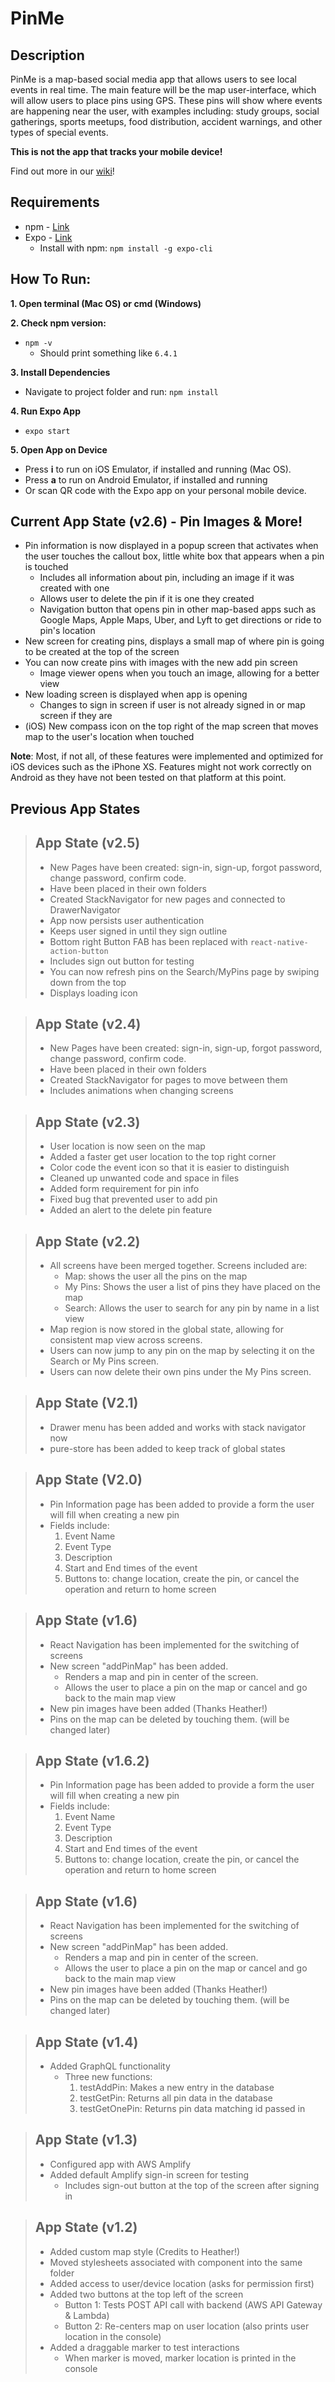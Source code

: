 # PinMe

## Description
PinMe is a map-based social media app that allows users to see local events in real time. The main feature will be the map user-interface, which will allow users to place pins using GPS. These pins will show where events are happening near the user, with examples including: study groups, social gatherings, sports meetups, food distribution, accident warnings, and other types of special events.

**This is not the app that tracks your mobile device!**

Find out more in our [wiki](https://github.com/CSUF-PinMe/PinMe/wiki)!

## Requirements
* npm - [Link](https://www.npmjs.com/get-npm)
* Expo - [Link](https://expo.io/)
  - Install with npm: `npm install -g expo-cli`
  
## How To Run:
**1. Open terminal (Mac OS) or cmd (Windows)**  

**2. Check npm version:**
* `npm -v`
  - Should print something like `6.4.1`

**3. Install Dependencies**
* Navigate to project folder and run: `npm install`

**4. Run Expo App**
* `expo start`  

**5. Open App on Device**
* Press **i** to run on iOS Emulator, if installed and running (Mac OS).
* Press **a** to run on Android Emulator, if installed and running
* Or scan QR code with the Expo app on your personal mobile device.

## Current App State (v2.6) - Pin Images & More!
- Pin information is now displayed in a popup screen that activates when the user touches the callout box, little white box that appears when a pin is touched
    - Includes all information about pin, including an image if it was created with one
    - Allows user to delete the pin if it is one they created
    - Navigation button that opens pin in other map-based apps such as Google Maps, Apple Maps, Uber, and Lyft to get directions or ride to pin's location
- New screen for creating pins, displays a small map of where pin is going to be created at the top of the screen
- You can now create pins with images with the new add pin screen
    - Image viewer opens when you touch an image, allowing for a better view
- New loading screen is displayed when app is opening
    - Changes to sign in screen if user is not already signed in or map screen if they are
- (iOS) New compass icon on the top right of the map screen that moves map to the user's location when touched

**Note**: Most, if not all, of these features were implemented and optimized for iOS devices such as the iPhone XS. 
Features might not work correctly on Android as they have not been tested on that platform at this point.

## Previous App States

> ## App State (v2.5)
> - New Pages have been created: sign-in, sign-up, forgot password, change password, confirm code.
>  - Have been placed in their own folders
> - Created StackNavigator for new pages and connected to DrawerNavigator
> - App now persists user authentication
>  - Keeps user signed in until they sign outline
> - Bottom right Button FAB has been replaced with `react-native-action-button`
>  - Includes sign out button for testing
> - You can now refresh pins on the Search/MyPins page by swiping down from the top
>  - Displays loading icon

> ## App State (v2.4)
> - New Pages have been created: sign-in, sign-up, forgot password, change password, confirm code.
>  - Have been placed in their own folders
> - Created StackNavigator for pages to move between them
>  - Includes animations when changing screens

> ## App State (v2.3)
> - User location is now seen on the map
> - Added a faster get user location to the top right corner
> - Color code the event icon so that it is easier to distinguish
> - Cleaned up unwanted code and space in files
> - Added form requirement for pin info
> - Fixed bug that prevented user to add pin
> - Added an alert to the delete pin feature

> ## App State (v2.2)
> - All screens have been merged together. Screens included are:
>   - Map: shows the user all the pins on the map
>   - My Pins: Shows the user a list of pins they have placed on the map
>   - Search: Allows the user to search for any pin by name in a list view
> - Map region is now stored in the global state, allowing for consistent map view across screens.
> - Users can now jump to any pin on the map by selecting it on the Search or My Pins screen.
> - Users can now delete their own pins under the My Pins screen.

> ## App State (V2.1)
> - Drawer menu has been added and works with stack navigator now
> - pure-store has been added to keep track of global states

> ## App State (V2.0)
> - Pin Information page has been added to provide a form the user will fill when creating a new pin
> - Fields include:
>     1. Event Name
>     2. Event Type
>     3. Description
>     4. Start and End times of the event
>     5. Buttons to: change location, create the pin, or cancel the operation and return to home screen


> ## App State (v1.6)
>  - React Navigation has been implemented for the switching of screens
>  - New screen "addPinMap" has been added.
>    - Renders a map and pin in center of the screen.
>    - Allows the user to place a pin on the map or cancel and go back to the main map view
>  - New pin images have been added (Thanks Heather!)
>  - Pins on the map can be deleted by touching them. (will be changed later)

> ## App State (v1.6.2)
>  - Pin Information page has been added to provide a form the user will fill when creating a new pin
>  - Fields include:
>     1. Event Name
>     2. Event Type
>     3. Description
>     4. Start and End times of the event
>     5. Buttons to: change location, create the pin, or cancel the operation and return to home screen

> ## App State (v1.6)
>  - React Navigation has been implemented for the switching of screens
>  - New screen "addPinMap" has been added.
>    - Renders a map and pin in center of the screen.
>    - Allows the user to place a pin on the map or cancel and go back to the main map view
>  - New pin images have been added (Thanks Heather!)
>  - Pins on the map can be deleted by touching them. (will be changed later)

> ## App State (v1.4)
>  - Added GraphQL functionality
>    - Three new functions:
>      1. testAddPin: Makes a new entry in the database
>      2. testGetPin: Returns all pin data in the database
>      3. testGetOnePin: Returns pin data matching id passed in

> ## App State (v1.3)
> - Configured app with AWS Amplify
> - Added default Amplify sign-in screen for testing
>   - Includes sign-out button at the top of the screen after signing in

> ## App State (v1.2)
> - Added custom map style (Credits to Heather!)
> - Moved stylesheets associated with component into the same folder
> - Added access to user/device location (asks for permission first)
> - Added two buttons at the top left of the screen
>   - Button 1: Tests POST API call with backend (AWS API Gateway & Lambda)
>   - Button 2: Re-centers map on user location (also prints user location in the console)
> - Added a draggable marker to test interactions
>   - When marker is moved, marker location is printed in the console
